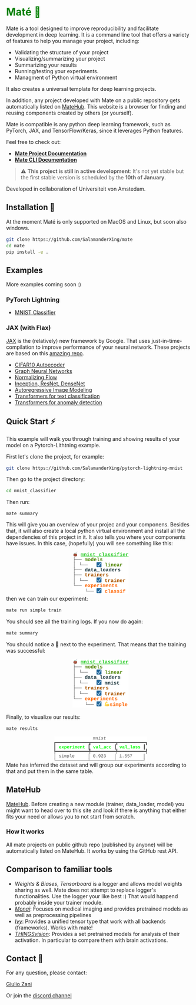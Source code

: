 <h1 style="color:green"><span style="color:green">Maté 🧉</span></h1>

Mate is a tool designed to improve reproducibility and facilitate development in deep learning. It is a command line tool that offers a variety of features to help you manage your project, including:

- Validating the structure of your project
- Visualizing/summarizing your project
- Summarizing your results
- Running/testing your experiments.
- Managment of Python virtual environment

It also creates a universal template for deep learning projects.

In addition, any project developed with Mate on a public repository gets automatically listed on [MateHub](https://salamanderxing.github.io/matehub). This website is a browser for finding and reusing components created by others (or yourself).

Mate is compatible is any python deep learning framework, such as PyTorch, JAX, and TensorFlow/Keras, since it leverages Python features.


Feel free to check out:

- [**Mate Project Documentation**](./documentation/intro.md)
- [**Mate CLI Documentation**](./documentation/docs.md)


> :warning: **This project is still in active development**: It's not yet stable but the first stable version is scheduled by the **10th of January**.

Developed in collaboration of Universiteit von Amstedam.


## Installation 🔌
At the moment Maté is only supported on MacOS and Linux, but soon also windows.

```bash
git clone https://github.com/SalamanderXing/mate
cd mate
pip install -e .
```


## Examples

More examples coming soon :)

### PyTorch Lightning

- [MNIST Classifier](https://github.com/SalamanderXing/pytorch-lightning-mnist)

### JAX (with Flax)
[JAX](https://github.com/google/jax) is the (relatively) new framework by Google. That uses just-in-time-compilation to improve performance of your neural network.
These projects are based on this [amazing repo](https://github.com/phlippe/uvadlc_notebooks/tree/master/docs/tutorial_notebooks/JAX).

- [CIFAR10 Autoecoder](https://github.com/SalamanderXing/jax-ae)
- [Graph Neural Networks](https://github.com/SalamanderXing/jax-gnn)
- [Normalizing Flow](https://github.com/SalamanderXing/jax-normalizing-flow)
- [Inception, ResNet, DenseNet](https://github.com/SalamanderXing/jax-inception-resnet-densenet)
- [Autoregressive Image Modeling](https://github.com/SalamanderXing/jax-autoregressive-image-modeling)
- [Transformers for text classification](https://github.com/SalamanderXing/jax-transformers)
- [Transformers for anomaly detection](https://github.com/SalamanderXing/jax-anomaly-detection)


## Quick Start ⚡
This example will walk you through training and showing results of your model on a Pytorch-Lithtning example. 

First let's clone the project, for example: 
```bash
git clone https://github.com/SalamanderXing/pytorch-lightning-mnist
```
Then go to the project directory:
```bash
cd mnist_classifier
```
Then run:
```
mate summary
```
This will give you an overview of your projec and your componens. Besides that, it will also create a local python virtual environment and install all the dependencies of this project in it. It also tells you where your components have issues. In this case, (hopefully) you will see something like this:
<p align="center" style="margin:0; padding:0;">
  <img src="./imgs/lightning_summary.svg" alt="Your Image" style="width: 30%; height:200; object-fit:cover; margin-left:10px; margin-top:0, border-radius:50%;">
</p>
then we can train our experiment:

```bash
mate run simple train
```


You should see all the training logs.
If you now do again:
```bash
mate summary
```
You should notice a 💪 next to the experiment. That means that the training was successful:
<p align="center" style="margin:0; padding:0;">
  <img src="./imgs/lightning_summary_after_training.svg" alt="Your Image" style="width: 30%; height:200; object-fit:cover; margin-left:10px; margin-top:0, border-radius:50%;">
</p>

Finally, to visualize our results:

```bash
mate results
```
<p align="center" style="margin:0; padding:0;">
  <img src="./imgs/lightning_results.svg" alt="Your Image" style="width: 50%; height:200; margin-left:10px; margin-top:0, border-radius:50%;">
</p>
Mate has inferred the dataset and will group our experiments according to that and put them in the same table.

## MateHub

[MateHub](https://salamanderxing.github.io/mate/). Before creating a new module (trainer, data_loader, model) you might want to head over to this site and look if there is anything that either fits your need or allows you to not start from scratch. 

### How it works
All mate projects on public github repo (published by anyone) will be automatically listed on MateHub. It works by using the GitHub rest API.


## Comparison to familiar tools

- *Weights & Biases*, *Tensorboard*  is a logger and allows model weights sharing as well. Mate does not attempt to replace logger's functionalities. Use the logger your like best :) That would happend probably inside your trainer module. 
- *[Monai](https://github.com/Project-MONAI/MONAI)*: Focuses on medical imaging and provides pretrained models as well as preprocessing pipelines
- *[Ivy](https://github.com/unifyai/ivy)*: Provides a unified tensor type that work with all backends (frameworks). Works with mate!
- *[THINGSvision](https://github.com/ViCCo-Group/thingsvision)*: Provides a set pretrained models for analysis of their activation. In particular to compare them with brain activations.


## Contact 🤝 

For any question, please contact:

[Giulio Zani](mailto:g.zani@uva.nl)

Or join the [discord channel](https://discord.gg/HyNgjBAQZR)
